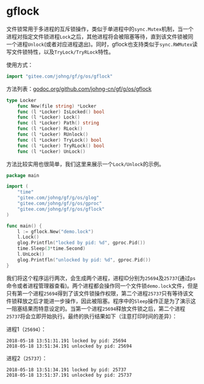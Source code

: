 # gflock

文件锁常用于多进程的互斥锁操作，类似于单进程中的```sync.Mutex```机制，当一个进程对指定文件锁进程```Lock```之后，其他进程将会被阻塞等待，直到该文件锁被同一个进程```Unlock```(或者对应进程退出)。同时，gflock也支持类似于```sync.RWMutex```读写文件锁特性，以及```TryLock/TryRLock```特性。

使用方式：
```go
import "gitee.com/johng/gf/g/os/gflock"
```

方法列表：[godoc.org/github.com/johng-cn/gf/g/os/gflock](https://godoc.org/github.com/johng-cn/gf/g/os/gflock)
```go
type Locker
    func New(file string) *Locker
    func (l *Locker) IsLocked() bool
    func (l *Locker) Lock()
    func (l *Locker) Path() string
    func (l *Locker) RLock()
    func (l *Locker) RUnlock()
    func (l *Locker) TryLock() bool
    func (l *Locker) TryRLock() bool
    func (l *Locker) UnLock()
```
方法比较实用也很简单，我们这里来展示一个```Lock/Unlock```的示例。

```go
package main

import (
    "time"
    "gitee.com/johng/gf/g/os/glog"
    "gitee.com/johng/gf/g/os/gproc"
    "gitee.com/johng/gf/g/os/gflock"
)

func main() {
    l := gflock.New("demo.lock")
    l.Lock()
    glog.Printfln("locked by pid: %d", gproc.Pid())
    time.Sleep(3*time.Second)
    l.UnLock()
    glog.Printfln("unlocked by pid: %d", gproc.Pid())
}
```
我们将这个程序运行两次，会生成两个进程，进程ID分别为```25694```及```25737```(通过```ps```命令或者进程管理器查看)。两个进程都会操作同一个文件锁```demo.lock```文件，但是只有第一个进程```25694```得到了该文件锁操作权限，第二个进程```25737```只有等待该文件锁释放之后才能进一步操作，因此被阻塞。程序中的```Sleep```操作正是为了演示这一阻塞结果而特意设定的。当第一个进程```25694```释放文件锁之后，第二个进程```25737```将会立即开始执行。最终的执行结果如下（注意打印时间的差异）：

进程1（```25694```）：
```shell
2018-05-18 13:51:31.191 locked by pid: 25694
2018-05-18 13:51:34.191 unlocked by pid: 25694
```

进程2（```25737```）：
```shell
2018-05-18 13:51:34.191 locked by pid: 25737
2018-05-18 13:51:37.191 unlocked by pid: 25737
```
